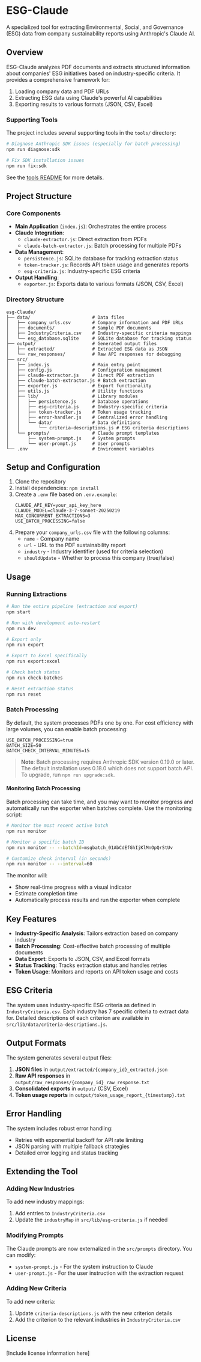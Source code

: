 # ESG-Claude

A specialized tool for extracting Environmental, Social, and Governance (ESG) data from company sustainability reports using Anthropic's Claude AI.

## Overview

ESG-Claude analyzes PDF documents and extracts structured information about companies' ESG initiatives based on industry-specific criteria. It provides a comprehensive framework for:

1. Loading company data and PDF URLs
2. Extracting ESG data using Claude's powerful AI capabilities
3. Exporting results to various formats (JSON, CSV, Excel)

### Supporting Tools

The project includes several supporting tools in the `tools/` directory:

```bash
# Diagnose Anthropic SDK issues (especially for batch processing)
npm run diagnose:sdk

# Fix SDK installation issues
npm run fix:sdk
```

See the [tools README](tools/README.md) for more details.

## Project Structure

### Core Components

- **Main Application** (`index.js`): Orchestrates the entire process
- **Claude Integration**:
  - `claude-extractor.js`: Direct extraction from PDFs
  - `claude-batch-extractor.js`: Batch processing for multiple PDFs
- **Data Management**:
  - `persistence.js`: SQLite database for tracking extraction status
  - `token-tracker.js`: Records API token usage and generates reports
  - `esg-criteria.js`: Industry-specific ESG criteria
- **Output Handling**:
  - `exporter.js`: Exports data to various formats (JSON, CSV, Excel)

### Directory Structure

```
esg-Claude/
├── data/                       # Data files
│   ├── company_urls.csv        # Company information and PDF URLs
│   ├── documents/              # Sample PDF documents
│   ├── IndustryCriteria.csv    # Industry-specific criteria mappings
│   └── esg_database.sqlite     # SQLite database for tracking status
├── output/                     # Generated output files
│   ├── extracted/              # Extracted ESG data as JSON
│   └── raw_responses/          # Raw API responses for debugging
├── src/
│   ├── index.js                # Main entry point
│   ├── config.js               # Configuration management
│   ├── claude-extractor.js     # Direct PDF extraction
│   ├── claude-batch-extractor.js # Batch extraction
│   ├── exporter.js             # Export functionality
│   ├── utils.js                # Utility functions
│   ├── lib/                    # Library modules
│   │   ├── persistence.js      # Database operations
│   │   ├── esg-criteria.js     # Industry-specific criteria
│   │   ├── token-tracker.js    # Token usage tracking
│   │   ├── error-handler.js    # Centralized error handling
│   │   └── data/               # Data definitions
│   │       └── criteria-descriptions.js # ESG criteria descriptions
│   └── prompts/                # Claude prompt templates
│       ├── system-prompt.js    # System prompts
│       └── user-prompt.js      # User prompts
└── .env                        # Environment variables
```

## Setup and Configuration

1. Clone the repository
2. Install dependencies: `npm install`
3. Create a `.env` file based on `.env.example`:
   ```
   CLAUDE_API_KEY=your_api_key_here
   CLAUDE_MODEL=claude-3-7-sonnet-20250219
   MAX_CONCURRENT_EXTRACTIONS=3
   USE_BATCH_PROCESSING=false
   ```
4. Prepare your `company_urls.csv` file with the following columns:
   - `name` - Company name
   - `url` - URL to the PDF sustainability report
   - `industry` - Industry identifier (used for criteria selection)
   - `shouldUpdate` - Whether to process this company (true/false)

## Usage

### Running Extractions

```bash
# Run the entire pipeline (extraction and export)
npm start

# Run with development auto-restart
npm run dev

# Export only
npm run export

# Export to Excel specifically
npm run export:excel

# Check batch status
npm run check-batches

# Reset extraction status
npm run reset
```

### Batch Processing

By default, the system processes PDFs one by one. For cost efficiency with large volumes, you can enable batch processing:

```
USE_BATCH_PROCESSING=true
BATCH_SIZE=50
BATCH_CHECK_INTERVAL_MINUTES=15
```

> **Note**: Batch processing requires Anthropic SDK version 0.19.0 or later. The default installation uses 0.18.0 which does not support batch API. To upgrade, run `npm run upgrade:sdk`.

#### Monitoring Batch Processing

Batch processing can take time, and you may want to monitor progress and automatically run the exporter when batches complete. Use the monitoring script:

```bash
# Monitor the most recent active batch
npm run monitor

# Monitor a specific batch ID
npm run monitor -- --batchId=msgbatch_01AbCdEfGhIjKlMnOpQrStUv

# Customize check interval (in seconds)
npm run monitor -- --interval=60
```

The monitor will:
- Show real-time progress with a visual indicator
- Estimate completion time
- Automatically process results and run the exporter when complete

## Key Features

- **Industry-Specific Analysis**: Tailors extraction based on company industry
- **Batch Processing**: Cost-effective batch processing of multiple documents
- **Data Export**: Exports to JSON, CSV, and Excel formats
- **Status Tracking**: Tracks extraction status and handles retries
- **Token Usage**: Monitors and reports on API token usage and costs

## ESG Criteria

The system uses industry-specific ESG criteria as defined in `IndustryCriteria.csv`. Each industry has 7 specific criteria to extract data for. Detailed descriptions of each criterion are available in `src/lib/data/criteria-descriptions.js`.

## Output Formats

The system generates several output files:

1. **JSON files** in `output/extracted/{company_id}_extracted.json`
2. **Raw API responses** in `output/raw_responses/{company_id}_raw_response.txt`
3. **Consolidated exports** in `output/` (CSV, Excel)
4. **Token usage reports** in `output/token_usage_report_{timestamp}.txt`

## Error Handling

The system includes robust error handling:

- Retries with exponential backoff for API rate limiting
- JSON parsing with multiple fallback strategies
- Detailed error logging and status tracking

## Extending the Tool

### Adding New Industries

To add new industry mappings:
1. Add entries to `IndustryCriteria.csv`
2. Update the `industryMap` in `src/lib/esg-criteria.js` if needed

### Modifying Prompts

The Claude prompts are now externalized in the `src/prompts` directory. You can modify:

- `system-prompt.js` - For the system instruction to Claude
- `user-prompt.js` - For the user instruction with the extraction request

### Adding New Criteria

To add new criteria:
1. Update `criteria-descriptions.js` with the new criterion details
2. Add the criterion to the relevant industries in `IndustryCriteria.csv`

## License

[Include license information here]
